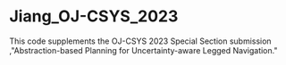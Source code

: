 # Jiang_OJ-CSYS_2023
This code supplements the OJ-CSYS 2023 Special Section submission ,"Abstraction-based Planning for Uncertainty-aware Legged Navigation."
